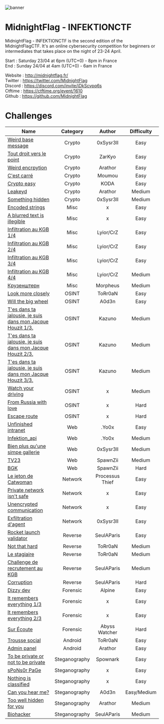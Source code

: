 ![banner](https://i.ibb.co/hFPd3zG/MCTF.png)

# MidnightFlag  - INFEKTIONCTF

MidnightFlag - INFEKTIONCTF is the second edition of the MidnightFlagCTF. It's an online cybersecurity competition for beginners or intermediates that takes place on the night of 23-24 April.

Start : Saturday 23/04 at 6pm (UTC+0) - 8pm in France<br>
End : Sunday 24/04 at 4am (UTC+0) - 6am in France 

Website : http://midnightflag.fr/<br>
Twitter : https://twitter.com/MidnightFlag<br>
Discord : https://discord.com/invite/jDkScvpq6s<br>
Ctftime : https://ctftime.org/event/1610<br>
Github  : https://github.com/MidnightFlag

# Challenges

| Name                                                             | Category      | Author     | Difficulty |
|------------------------------------------------------------------|:-------------:|:----------:|:----------:|
| [Weird base message](Cryptographie/weird_base_message)           | Crypto        | 0xSysr3ll  |Easy        |
| [Tout droit vers le point](Cryptographie/Tout-droit-vers-le-point)| Crypto       | ZarKyo     |Easy        |
| [Weird encrpytion](Cryptographie/weird_encryption)               | Crypto        | Arathor    |Easy        |
| [C'est carré](Cryptographie/c'est_carré)                         | Crypto        | Moumou     |Easy        |
| [Crypto easy](Cryptographie/crypto-easy)                         | Crypto        | KODA       |Easy        |  
| [Leakeyd](Cryptographie/Leakeyd)                                 | Crypto        | Arathor    |Medium      |
| [Something hidden](Cryptographie/Something_hidden)               | Crypto        | 0xSysr3ll  |Medium      |
| [Encoded strings](Misc/encoded_strings)                          | Misc          | x          |Easy        |
| [A blurred text is illegible](Misc/a_blurred_text_is_illegible)  | Misc          | x          | Easy       |
| [Infiltration au KGB 1/4](Misc/infiltration_au_kgb_1-4)          | Misc          | Lyior/CrZ  | Easy       |
| [Infiltration au KGB 2/4](Misc/infiltration_au_kgb_2-4)          | Misc          | Lyior/CrZ  |Easy        |
| [Infiltration au KGB 3/4](Misc/infiltration_au_kgb_3-4)          | Misc          | Lyior/CrZ  | Easy       |
| [Infiltration au KGB 4/4](Misc/infiltration_au_kgb_4-4)          | Misc          | Lyior/CrZ  |Medium      |
| [Крузенштерн](Misc/Крузенштерн)                                  | Misc          | Morpheus   | Medium     |
| [Look more closely](OSINT/look_more_closely)                     | OSINT         | ToRr0aN    |Easy        |
| [Will the big wheel](OSINT/Will_the_big_wheel)                   | OSINT         | A0d3n      |Easy        |
| [T'es dans ta jalousie, je suis dans mon Jacque Houzit 1/3.](OSINT/Tes_dans_ta_jalousie_je_suis_dans_mon_Jacque_Houzit/Challenge_n°1)| OSINT | Kazuno|Medium|
| [T'es dans ta jalousie, je suis dans mon Jacque Houzit 2/3.](OSINT/Tes_dans_ta_jalousie_je_suis_dans_mon_Jacque_Houzit/Challenge_n°2)| OSINT | Kazuno|Medium|
| [T'es dans ta jalousie, je suis dans mon Jacque Houzit 3/3.](OSINT/Tes_dans_ta_jalousie_je_suis_dans_mon_Jacque_Houzit/Challenge_n°3)| OSINT | Kazuno|Medium|
| [Watch your driving](OSINT/watch_your_driving)                   | OSINT         | x          |Medium      |
| [From Russia with love](OSINT/from_russia_with_love)             | OSINT         | x          |Hard        |
| [Escape route](OSINT/escape_route)                               | OSINT         | x          |Hard        |     
| [Unfinished intranet](Web/unfinished_intranet)                   | Web           | .Yo0x      |Easy        | 
| [Infektion_api](Web/Infektion_api)                               | Web           | .Yo0x      | Medium     |
| [Bien plus qu'une simpe gallerie](Web/Bien_plus%20qu_une_simpe_gallerie)  | Web  | 0xSysr3ll  |Medium      |
| [TV23](Web/TV23)                                                 | Web           | SpawnZii   |Medium      |   
| [BGK](Web/BGK)                                                   | Web           | SpawnZii   |Hard        |           
| [Le jeton de Catwoman](Reseau/le_jeton_de_catwoman)              | Network       | Processus Thief|Easy    |
| [Private network isn't safe](Reseau/private_network_isnt_safe)   | Network       | x          |Easy        |
| [Unencrypted communication](Reseau/unencrypted_communication)    | Network       | x          |Easy        |
| [Exfiltration d'agent](Reseau/exflitration_d'agent)              | Network       | 0xSysr3ll  |Easy        |
| [Rocket launch validator](Reverse/rocket_launch_validator)       | Reverse       | SeulAParis |Easy        |
| [Not that hard](Reverse/Not_that_hard)                           | Reverse       | ToRr0aN    |Medium      |
| [Le stagiaire](Reverse/Le_stagiaire)                             | Reverse       | ToRr0aN    |Medium      |
| [Challenge de recrutement au KGB](Reverse/challenge_recrutement_kgb) | Reverse   | SeulAParis | Medium     |
| [Corruption](Reverse/corruption)                                 | Reverse       | SeulAParis |Hard        |
| [Dizzy dev](Forensic/Dizzy_Dev)                                  | Forensic      | Alpine     | Easy       |
| [It remembers everything 1/3](/Forensic/it_remembers_everything_1-3)| Forensic   | x          |  Easy      |
| [It remembers everything 2/3](/Forensic/it_remembers_everything_2-3)| Forensic   | x          |  Easy      |
| [Sur Écoute](Forensic/Sur_écoute_Réseau_Abyss_Watcher)           | Forensic      | Abyss Watcher|Hard      |
| [Trousse social](Android/Trousse_social)                         | Android       | ToRr0aN    |  Easy      |
| [Admin panel](Android/Admin_panel)                               | Android       | Arathor    |  Easy      |
| [To be private or not to be private](Steganographie/to_be_private_or_not_to_be_private)| Steganography| Spownark   |Easy        |  
| [sPoNs0r PaGe](Steganographie/sPoNs0r_PaGe)                      | Steganography | x          |Easy        |
| [Nothing is classified](Steganographie/nothing_is_classified)    | Steganography | x          |Easy        |
| [Can you hear me?](Steganographie/Can_You_Hear_Me)               | Steganography | A0d3n      |Easy/Medium |
| [Too well hidden for you](Steganographie/Too_well_hidden_for_you)| Steganography | Arathor    |Medium      |
| [Biohacker](Steganographie/biohacker)                            | Steganography | SeulAParis |Medium      |  

